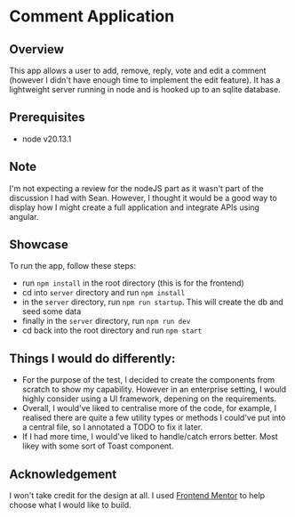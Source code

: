 # Comment Application

## Overview

This app allows a user to add, remove, reply, vote and edit a comment (however I didn't have enough time to implement the edit feature). It has a lightweight server running in node and is hooked up to an sqlite database.

## Prerequisites

- node v20.13.1

## Note

I'm not expecting a review for the nodeJS part as it wasn't part of the discussion I had with Sean. However, I thought it would be a good way to display how I might create a full application and integrate APIs using angular.

## Showcase

To run the app, follow these steps:

- run `npm install` in the root directory (this is for the frontend)
- cd into `server` directory and run `npm install`
- in the `server` directory, run `npm run startup`. This will create the db and seed some data
- finally in the `server` directory, run `npm run dev`
- cd back into the root directory and run `npm start`

## Things I would do differently:

- For the purpose of the test, I decided to create the components from scratch to show my capability. However in an enterprise setting, I would highly consider using a UI framework, depening on the requirements.
- Overall, I would've liked to centralise more of the code, for example, I realised there are quite a few utility types or methods I could've put into a central file, so I annotated a TODO to fix it later.
- If I had more time, I would've liked to handle/catch errors better. Most likey with some sort of Toast component.

## Acknowledgement

I won't take credit for the design at all. I used [Frontend Mentor](https://www.frontendmentor.io/challenges/interactive-comments-section-iG1RugEG9) to help choose what I would like to build.
